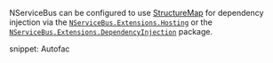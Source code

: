NServiceBus can be configured to use [StructureMap](https://structuremap.github.io/) for dependency injection via the [`NServiceBus.Extensions.Hosting`](/nservicebus/hosting/extensions-hosting) or the [`NServiceBus.Extensions.DependencyInjection`](/nservicebus/dependency-injection/extensions-dependencyinjection.md) package.

snippet: Autofac
